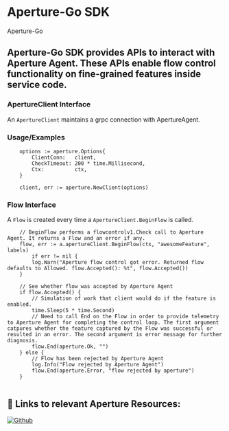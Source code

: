 # Aperture-Go SDK

Aperture-Go

## Aperture-Go SDK provides APIs to interact with Aperture Agent. These APIs enable flow control functionality on fine-grained features inside service code.

### ApertureClient Interface

An `ApertureClient` maintains a grpc connection with ApertureAgent.

### Usage/Examples

```golang
	options := aperture.Options{
		ClientConn:   client,
		CheckTimeout: 200 * time.Millisecond,
		Ctx:          ctx,
	}

	client, err := aperture.NewClient(options)
```

### Flow Interface

A `Flow` is created every time a `ApertureClient.BeginFlow` is called.

```golang
	// BeginFlow performs a flowcontrolv1.Check call to Aperture Agent. It returns a Flow and an error if any.
	flow, err := a.apertureClient.BeginFlow(ctx, "awesomeFeature", labels)
    	if err != nil {
		log.Warn("Aperture flow control got error. Returned flow defaults to Allowed. flow.Accepted(): %t", flow.Accepted())
	}

	// See whether flow was accepted by Aperture Agent
	if flow.Accepted() {
		// Simulation of work that client would do if the feature is enabled.
		time.Sleep(5 * time.Second)
		// Need to call End on the Flow in order to provide telemetry to Aperture Agent for completing the control loop. The first argument catpures whether the feature captured by the Flow was successful or resulted in an error. The second argument is error message for further diagnosis.
		flow.End(aperture.Ok, "")
	} else {
		// Flow has been rejected by Aperture Agent
		log.Info("Flow rejected by Aperture Agent")
		flow.End(aperture.Error, "flow rejected by aperture")
	}
	
```

## 🔗 Links to relevant Aperture Resources:

[![Github](https://camo.githubusercontent.com/cca71357fe98ec5f8cd6ebab9044ad2901f4b64ebda379ac81608ed9f1caa1a0/68747470733a2f2f696d672e736869656c64732e696f2f7374617469632f76313f7374796c653d666f722d7468652d6261646765266d6573736167653d47697448756226636f6c6f723d313831373137266c6f676f3d476974487562266c6f676f436f6c6f723d464646464646266c6162656c3d)](https://github.com/fluxninja/aperture)

